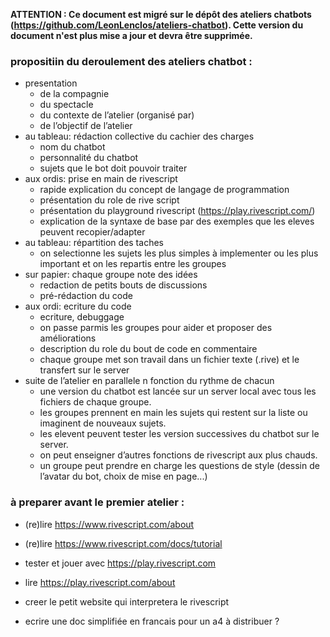 **ATTENTION : Ce document est migré sur le dépôt des ateliers chatbots (https://github.com/LeonLenclos/ateliers-chatbot). Cette version du document n'est plus mise a jour et devra être supprimée.**

### propositiin du deroulement des ateliers chatbot :

- presentation
  - de la compagnie
  - du spectacle
  - du contexte de l’atelier (organisé par)
  - de l’objectif de l’atelier
- au tableau: rédaction collective du cachier des charges
  - nom du chatbot
  - personnalité du chatbot
  - sujets que le bot doit pouvoir traiter
- aux ordis: prise en main de rivescript
  - rapide explication du concept de langage de programmation
  - présentation du role de rive script
  - présentation du playground rivescript (https://play.rivescript.com/)
  - explication de la syntaxe de base par des exemples que les eleves peuvent recopier/adapter
- au tableau: répartition des taches
  - on selectionne les sujets les plus simples à implementer ou les plus important et on les repartis entre les groupes
- sur papier: chaque groupe note des idées 
  - redaction de petits bouts de discussions
  - pré-rédaction du code
- aux ordi: ecriture du code
  - ecriture, debuggage
  - on passe parmis les groupes pour aider et proposer des améliorations
  - description du role du bout de code en commentaire
  - chaque groupe met son travail dans un fichier texte (.rive) et le transfert sur le server
- suite de l’atelier en parallele n fonction du rythme de chacun
  - une version du chatbot est lancée sur un server local avec tous les fichiers de chaque groupe.
  - les groupes prennent en main les sujets qui restent sur la liste ou imaginent de nouveaux sujets.
  - les elevent peuvent tester les version successives du chatbot sur le server.
  - on peut enseigner d’autres fonctions de rivescript aux plus chauds.
  - un groupe peut prendre en charge les questions de style (dessin de l’avatar du bot, choix de mise en page...)



### à preparer avant le premier atelier :

- (re)lire https://www.rivescript.com/about
- (re)lire https://www.rivescript.com/docs/tutorial
- tester et jouer avec https://play.rivescript.com
- lire https://play.rivescript.com/about

- creer le petit website qui interpretera le rivescript

- ecrire une doc simplifiée en francais pour un a4 à distribuer ?

